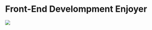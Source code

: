 <h1>Front-End Develompment Enjoyer</h1>
<img src="https://replit.com/@Jupiczek/OrangeredGiftedCarat#HTML5_logo_and_wordmark.svg.png">
